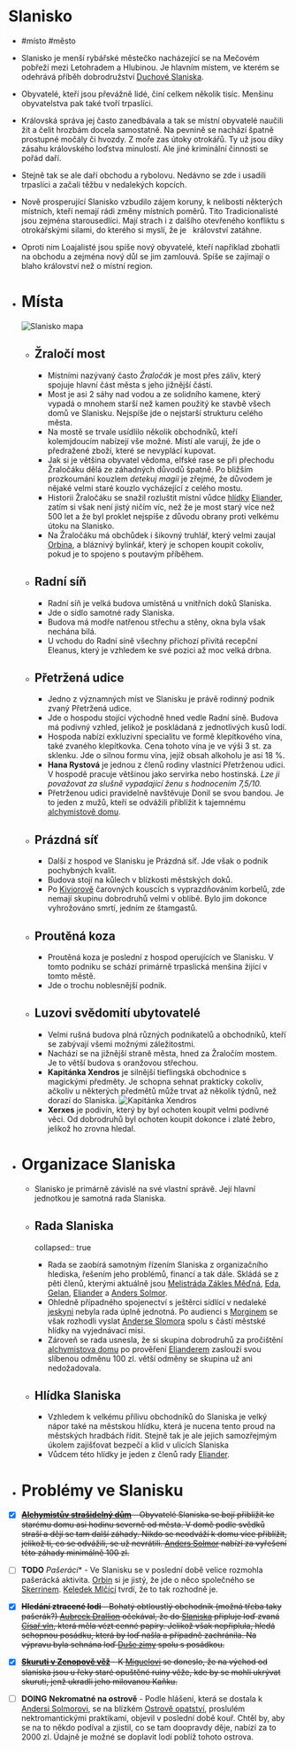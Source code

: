 # Slanisko
- #místo #město
- Slanisko je menší rybářské městečko nacházející se na Mečovém pobřeží mezi Letohradem a Hlubinou. Je hlavním místem, ve kterém se odehrává příběh dobrodružství [Duchové Slaniska](Duchové_Slaniska.md).
- Obyvatelé, kteří jsou převážně lidé, činí celkem několik tisíc. Menšinu obyvatelstva pak také tvoří trpaslíci.
- Královská správa jej často zanedbávala a tak se místní obyvatelé naučili žít a čelit hrozbám docela samostatně. Na pevnině se nachází špatně prostupné močály či hvozdy. Z moře zas útoky otrokářů. Ty už jsou díky zásahu královského loďstva minulostí. Ale jiné kriminální činnosti se pořád daří.
- Stejně tak se ale daří obchodu a rybolovu. Nedávno se zde i usadili trpaslíci a začali těžbu v nedalekých kopcích.
- Nově prosperující Slanisko vzbudilo zájem koruny, k nelibosti některých místních, kteří nemají rádi změny místních poměrů. Tito Tradicionalisté jsou zejména starousedlíci. Mají strach i z dalšího otevřeného konfliktu s otrokářskými silami, do kterého si myslí, že je   království zatáhne.
- Oproti nim Loajalisté jsou spíše nový obyvatelé, kteří například zbohatli na obchodu a zejména nový důl se jim zamlouvá. Spíše se zajímají o blaho království než o místní region.

- # Místa
	![Slanisko mapa](../assets/images/Slanisko_mapa.png)

	- ## Žraločí most
		- Místními nazývaný často *Žraločák* je most přes záliv, který spojuje hlavní část města s jeho jižnější částí.
		- Most je asi 2 sáhy nad vodou a ze solidního kamene, který vypadá o mnohem starší než kamen použitý ke stavbě všech domů ve Slanisku. Nejspíše jde o nejstarší strukturu celého města.
		- Na mostě se trvale usídlilo několik obchodníků, kteří kolemjdoucím nabízejí vše možné. Místí ale varují, že jde o předražené zboží, které se nevyplácí kupovat.
		- Jak si je většina obyvatel vědoma, elfské rase se při přechodu Žraločáku dělá ze záhadných důvodů špatně. Po bližším prozkoumání kouzlem *detekuj magii* je zřejmé, že důvodem je nějaké velmi staré kouzlo vycházející z celého mostu.
		- Historii Žraločáku se snažil rozluštit místní vůdce [hlídky](#hlídka-slaniska) [Eliander](Eliander.md), zatím si však není jistý ničím víc, než že je most starý více než 500 let a že byl proklet nejspíše z důvodu obrany proti velkému útoku na Slanisko.
		- Na Žraločáku má obchůdek i šikovný truhlář, který velmi zaujal [Orbina](Orbin_Vlček.md), a bláznivý bylinkář, který je schopen koupit cokoliv, pokud je to spojeno s poutavým příběhem.

	- ## Radní síň
		- Radní síň je velká budova umístěná u vnitřních doků Slaniska.
		- Jde o sídlo samotné rady Slaniska.
		- Budova má modře natřenou střechu a stěny, okna byla však nechána bílá.
		- U vchodu do Radní síně všechny příchozí přivítá recepční Eleanus, který je vzhledem ke své pozici až moc velká drbna.

	- ## Přetržená udice
		- Jedno z významných míst ve Slanisku je právě rodinný podnik zvaný Přetržená udice.
		- Jde o hospodu stojící východně hned vedle Radní síně. Budova má podivný vzhled, jelikož je poskládaná z jednotlivých kusů lodí.
		- Hospoda nabízí exkluzivní specialitu ve formě klepítkového vína, také zvaného klepítkovka. Cena tohoto vína je ve výši 3 st. za sklenku. Jde o silnou formu vína, jejíž obsah alkoholu je asi 18 %.
		- **Hana Rystová** je jednou z členů rodiny vlastnící Přetrženou udici. V hospodě pracuje většinou jako servírka nebo hostinská. *Lze ji považovat za slušně vypadající ženu s hodnocením 7,5/10.*
		- Přetrženou udici pravidelně navštěvuje Donil se svou bandou. Je to jeden z mužů, kteří se odvážili přiblížit k tajemnému [alchymistově domu](Alchymistův_dům.md).

	- ## Prázdná síť
		- Další z hospod ve Slanisku je Prázdná síť. Jde však o podnik pochybných kvalit.
		- Budova stojí na kůlech v blízkosti městských doků.
		- Po [Kiviorově](Kivior.md) čarovných kouscích s vyprazdňováním korbelů, zde nemají skupinu dobrodruhů velmi v oblibě. Bylo jim dokonce vyhrožováno smrtí, jedním ze štamgastů.

	- ## Proutěná koza
		- Proutěná koza je poslední z hospod operujících ve Slanisku. V tomto podniku se schází primárně trpaslická menšina žijící v tomto městě.
		- Jde o trochu noblesnější podnik.

	- ## Luzovi svědomití ubytovatelé
		- Velmi rušná budova plná různých podnikatelů a obchodníků, kteří se zabývají všemi možnými záležitostmi.
		- Nachází se na jižnější straně města, hned za Žraločím mostem. Je to větší budova s oranžovou střechou.
		- **Kapitánka Xendros** je silnější tieflingská obchodnice s magickými předměty. Je schopna sehnat prakticky cokoliv, ačkoliv u některých předmětů může trvat až několik týdnů, než dorazí do Slaniska.
		![Kapitánka Xendros](../assets/images/kapitanka_xendros.png)
		- **Xerxes** je podivín, který by byl ochoten koupit velmi podivné věci. Od dobrodruhů byl ochoten koupit dokonce i zlaté žebro, jelikož ho zrovna hledal.

- # Organizace Slaniska
	- Slanisko je primárně závislé na své vlastní správě. Její hlavní jednotkou je samotná rada Slaniska.

	- ## Rada Slaniska
	  collapsed:: true
		- Rada se zaobírá samotným řízením Slaniska z organizačního hlediska, řešením jeho problémů, financí a tak dále. Skládá se z pěti členů, kterými aktuálně jsou [Melistráda Zákles Měďná](Melistráda_Zákles_Měďná.md), [Eda](Eda.md), [Gelan](Gelan.md), [Eliander](Eliander.md) a [Anders Solmor](Anders_Solmor.md).
		- Ohledně případného spojenectví s ještěrci sídlící v nedaleké [jeskyni](Ještěrecká_jeskyně.md) nebyla rada úplně jednotná. Po audienci s [Morginem](Morgin.md) se však rozhodli vyslat [Anderse Slomora](Anders_Solmor.md) spolu s částí městské hlídky na vyjednávací misi.
		- Zároveň se rada usnesla, že si skupina dobrodruhů za pročištění [alchymistova domu](Alchymistův_dům.md) po prověření [Elianderem](Eliander.md) zaslouží svou slíbenou odměnu 100 zl. větší odměny se skupina už ani nedožadovala.

	- ## Hlídka Slaniska
		- Vzhledem k velkému přílivu obchodníků do Slaniska je velký nápor také na městskou hlídku, která je nucena tento proud na městských hradbách řídit. Stejně tak je ale jejich samozřejmým úkolem zajišťovat bezpečí a klid v ulicích Slaniska
		- Vůdcem této hlídky je jeden z členů rady [Eliander](Eliander.md).

- # Problémy ve Slanisku
 - [x] ~~**[Alchymistův strašidelný dům](Alchymistův_dům.md)** - Obyvatelé Slaniska se bojí přiblížit ke starému domu asi hodinu severně od města. V domě podle svědků straší a dějí se tam další záhady. Nikdo se neodváží k domu více přiblížit, jelikož ti, co se odvážili, se už nevrátili. [Anders Solmor](Anders_Solmor.md) nabízí za vyřešení této záhady minimálně 100 zl.~~
 - [ ] **TODO** *Pašeráci** - Ve Slanisku se v poslední době velice rozmohla pašerácká aktivita. [Orbin](Orbin_Vlček.md) si je jistý, že jde o něco společného se [Skerrinem](Skerrin.md). [Keledek Mlčící](Keledek_Mlčící.md) tvrdí, že to tak rozhodně je.
 - [x] ~~**Hledání ztracené lodi** - Bohatý obtloustlý obchodník (možná třeba taky pašerák?) [Aubreck Drallion](Aubreck_Drallion.md) očekával, že do [Slaniska]() připluje loď zvaná [Císař vln](Císař_vln.md), která měla vézt cenné papíry. Jelikož však nepřiplula, hledá schopnou posádku, která by loď našla a případně zachránila. Na výpravu byla sehnána loď [Duše zimy](Duše_zimy.md) spolu s posádkou.~~
 - [x] ~~**[Skuruti v Zenopově věž](Skuruti_v_Zenopově_věž.md)** - K [Miguelovi](Miguel.md) se doneslo, že na východ od slaniska jsou u řeky staré opuštěné ruiny věže, kde by se mohli ukrývat skuruti, jenž ukradli jeho milovanou Kaňku.~~
 - [ ] **DOING** **Nekromatné na ostrově** - Podle hlášení, která se dostala k [Andersi Solmorovi](Anders_Solmor.md), se na blízkém [Ostrově opatství](Ostrov_opatství.md), proslulém nektromantickými praktikami, objevil v poslední době kouř. Chtěl by, aby se na to někdo podíval a zjistil, co se tam doopravdy děje, nabízí za to 2000 zl. Údajně je možné se doplavit lodí poblíž tohoto ostrova.

